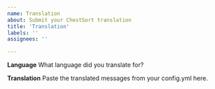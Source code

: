 ```yaml
---
name: Translation
about: Submit your ChestSort translation
title: 'Translation'
labels: ''
assignees: ''

---
```


**Language**
What language did you translate for?

**Translation**
Paste the translated messages from your config.yml here.
